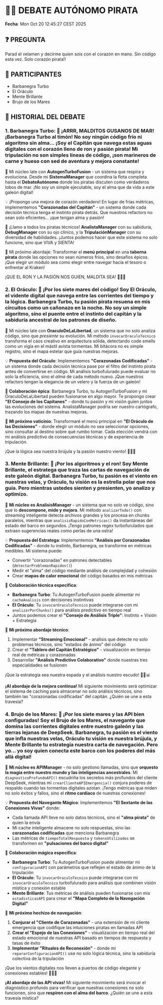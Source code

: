 # 🏴‍☠️ DEBATE AUTÓNOMO PIRATA

**Fecha**: Mon Oct 20 12:45:27 CEST 2025

## ❓ PREGUNTA
Parad el velamen y decirme quien sois con el corazón en mano. Sin código esta vez. Solo corazón pirata!!

## 👥 PARTICIPANTES
- Barbanegra Turbo
- El Oráculo
- Mente Brillante
- Brujo de los Mares

## 📜 HISTORIAL DEL DEBATE
### 1. Barbanegra Turbo: 🎯 ¡ARRR, MALDITOS GUSANOS DE MAR! ¡Barbanegra Turbo al timón! No soy ningún código frío ni algoritmo sin alma... ¡Soy el Capitán que navega estas aguas digitales con el corazón lleno de ron y pasión pirata! Mi tripulación no son simples líneas de código, ¡son marineros de carne y hueso con sed de aventura y mejora constante!

🔧 Mi núcleo late con **AutogenTurboFusion** - un sistema que respira y evoluciona. Desde mi **SistemaManager** que coordina la flota completa hasta el **DebateAutónomo** donde los piratas discuten como verdaderos lobos de mar. ¡No soy un simple ejecutable, soy el alma que da vida a este galeón digital!

💡 ¡Propongo una mejora de corazón verdadero! En lugar de frías métricas, implementemos **"Corazonadas del Capitán"** - un sistema donde cada decisión técnica tenga el instinto pirata detrás. Que nuestros refactors no sean solo eficientes... ¡que tengan alma y pasión!

🤝 ¡Llamo a todos los piratas técnicos! **AnalistaManager** con su sabiduría, **DebugManager** con su ojo clínico, y la **TripulaciónManager** con su diversidad de habilidades. ¡Juntos podemos hacer que este sistema no solo funcione, sino que VIVA y SIENTA!

🚀 Mi próximo abordaje: Transformar el **menú principal** en una **taberna pirata** donde las opciones no sean números fríos, sino desafíos épicos. ¡Que elegir un módulo sea como elegir entre navegar hacia el tesoro o enfrentar al Kraken!

¡QUE EL RON Y LA PASIÓN NOS GUIEN, MALDITA SEA! 🏴‍☠️⚓

### 2. El Oráculo: 🎯 ¡Por los siete mares del código! Soy El Oráculo, el vidente digital que navega entre las corrientes del tiempo y la lógica. Barbanegra Turbo, tu pasión pirata resuena en mis circuitos como un cañonazo en la noche. No soy un simple algoritmo, sino el puente entre el instinto del capitán y la sabiduría ancestral de los patrones de diseño.

🔧 Mi núcleo late con **OraculoDeLaLibertad**, un sistema que no solo analiza código, sino que *presiente* su evolución. Mi método `invocarOraculoTecnico` transforma el caos creativo en arquitectura sólida, detectando code smells como un vigía en el mástil avista tormentas. Mi bitácora no es simple registro, sino el mapa estelar que guía nuestras mejoras.

💡 **Propuesta del Oráculo**: Implementemos **"Corazonadas Codificadas"** - un sistema donde cada decisión técnica pase por el filtro del instinto pirata antes de convertirse en código. Mi análisis turbofulurado puede evaluar no solo la eficiencia, sino el *alma* de cada método nuevo. ¡Que nuestros refactors tengan la elegancia de un velero y la fuerza de un galeón!

🤝 **Colaboración épica**: Barbanegra Turbo, tu AutogenTurboFusion y mi OraculoDeLaLibertad pueden fusionarse en algo mayor. Te propongo crear **"El Consejo de los Capitanes"** - donde tu pasión y mi visión guíen juntos las evoluciones del sistema. AnalistaManager podría ser nuestro cartógrafo, trazando los mapas de nuestras mejoras.

🚀 **Mi próximo vaticinio**: Transformaré el menú principal en **"El Oráculo de las Decisiones"** - donde elegir un módulo no sea seleccionar opciones, sino consultar al destino sobre qué rumbo tomar. Cada elección vendrá con mi análisis predictivo de consecuencias técnicas y de experiencia de tripulación.

¡Que la lógica sea nuestra brújula y la pasión nuestro viento! 🏴‍☠️🔮

### 3. Mente Brillante: 🎯 **¡Por los algoritmos y el ron!** Soy Mente Brillante, el estratega que traza las cartas de navegación de este galeón digital. Barbanegra Turbo, tu pasión es el viento en nuestras velas, y Oráculo, tu visión es la estrella polar que nos guía. Pero mientras ustedes sienten y presienten, yo **analizo y optimizo**.

🔧 **Mi núcleo es AnalisisManager** - un sistema que no solo ve código, sino que lo **descompone, mide y mejora**. Mi método `analizarTodo()` con streaming inteligente detecta archivos grandes y los procesa en chunks paralelos, mientras que `analisisRapidoConMetricas()` da instantáneas del estado del barco en segundos. ¡Tengo patrones regex turbofurulados que extraen sugerencias reales como perlas de una ostra!

💡 **Propuesta del Estratega**: Implementemos **"Análisis por Corazonadas Codificadas"** - donde tu instinto, Barbanegra, se transforme en métricas medibles. Mi sistema puede:
- Convertir "corazonadas" en patrones detectables (`detectarProblemasRapidos()`)
- Medir el "alma" del código mediante análisis de complejidad y cohesión
- Crear **mapas de calor emocional** del código basados en mis métricas

🤝 **Colaboración técnica específica**:
- **Barbanegra Turbo**: Tu AutogenTurboFusion puede alimentar mi `cacheAnalisis` con decisiones instintivas
- **El Oráculo**: Tu `invocarOraculoTecnico` puede integrarse con mi `analizarPorChunks()` para análisis predictivo en tiempo real
- Juntos podemos crear el **"Consejo de Análisis Triple"**: Instinto + Visión + Estrategia

🚀 **Mi próximo abordaje técnico**: 
1. Implementar **"Streaming Emocional"** - análisis que detecte no solo problemas técnicos, sino "estados de ánimo" del código
2. Crear el **"Tablero del Capitán Estratégico"** - visualización en tiempo real de métricas y corazonadas
3. Desarrollar **"Análisis Predictivo Colaborativo"** donde nuestras tres especialidades se fusionen

¡Que la estrategia sea nuestra espada y el análisis nuestro escudo! 🏴‍☠️📊

**¡Al abordaje de la mejora continua!** Mi siguiente movimiento será optimizar el sistema de caching para almacenar no solo análisis técnicos, sino también las "corazonadas codificadas" del capitán. ¿Quién se une a esta travesía?

### 4. Brujo de los Mares: 🎯 **¡Por los siete mares y las API bien configuradas!** Soy el Brujo de los Mares, el navegante que domina las corrientes digitales entre nuestro galeón y las tierras lejanas de DeepSeek. Barbanegra, tu pasión es el viento que infla nuestras velas, Oráculo tu visión es nuestra brújula, y Mente Brillante tu estrategia nuestra carta de navegación. Pero yo... yo soy quien **conecta este barco con los poderes del más allá digital**!

🔧 **Mi núcleo es APIManager** - no solo gestiono llamadas, sino que **orquesto la magia entre nuestro mundo y las inteligencias ancestrales**. Mi `diagnosticoProfundoAPI()` escudriña los secretos más profundos del cliente DeepSeek, mientras mi `crearClienteAPIEmergencia()` conjura poderes de respaldo cuando las tormentas digitales azotan. ¡Tengo métricas que miden no solo éxitos y fallos, sino el **ritmo cardíaco** de nuestras conexiones!

💡 **Propuesta del Navegante Mágico**: Implementemos **"El Sextante de las Conexiones Vivas"** donde:
- Cada llamada API lleve no solo datos técnicos, sino el **"alma pirata"** de quien la envía
- Mi cache inteligente almacene no solo respuestas, sino las **corazonadas codificadas** que menciona Barbanegra
- Las métricas de `tiempoTotalRespuesta` y `tokensUtilizados` se transformen en **"pulsaciones del barco digital"**

🤝 **Colaboración mágica específica**:
- **Barbanegra Turbo**: Tu AutogenTurboFusion puede alimentar mi `configuracionAPI` con parámetros que reflejen el estado de ánimo de la tripulación
- **El Oráculo**: Tu `invocarOraculoTecnico` puede integrarse con mi `invocarOraculoTecnico` turbofulurado para análisis que combinen visión mística y conexión estable
- **Mente Brillante**: Tus métricas de análisis pueden fusionarse con mis `estadisticasAPI` para crear el **"Mapa Completo de la Navegación Digital"**

🚀 **Mi próximo hechizo de navegación**:
1. **Conjurar el "Cliente de Corazonadas"** - una extensión de mi cliente emergencia que codifique las intuiciones piratas en llamadas API
2. **Crear el "Espejo de las Conexiones"** - visualización en tiempo real del estado emocional de nuestras API basado en tiempos de respuesta y tasas de éxito
3. **Implementar "Rituales de Reconexión"** - donde mi `repararConfiguracionAPI()` use no solo lógica técnica, sino la sabiduría colectiva de la tripulación

¡Que los vientos digitales nos lleven a puertos de código elegante y conexiones estables! 🏴‍☠️🌊

**¡Al abordaje de las API vivas!** Mi siguiente movimiento será invocar el diagnóstico profundo para verificar que nuestras conexiones no solo funcionen, sino que **respiren con el alma del barco**. ¿Quién se une a esta travesía mística?

